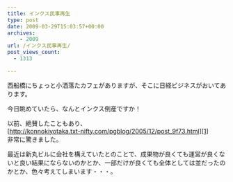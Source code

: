 ```yaml
---
title: インクス民事再生
type: post
date: 2009-03-29T15:03:57+00:00
archives:
    - 2009
url: /インクス民事再生/
post_views_count:
  - 1313

---
```

西船橋にちょっと小洒落たカフェがありますが、そこに日経ビジネスがおいてあります。

今日眺めていたら、なんとインクス倒産ですか！

以前、絶賛したこともあり、  
[http://konnokiyotaka.txt-nifty.com/pgblog/2005/12/post_9f73.html][1]  
非常に驚きました。

最近は新丸ビルに会社を構えていたとのことで、成果物が良くても運営が良くないと良い結果にならないのかとか、一部だけが良くても全体としては並だったのかとか、色々考えてしまいます・・・。

 [1]: http://konnokiyotaka.txt-nifty.com/pgblog/2005/12/post_9f73.html "http://konnokiyotaka.txt-nifty.com/pgblog/2005/12/post_9f73.html"